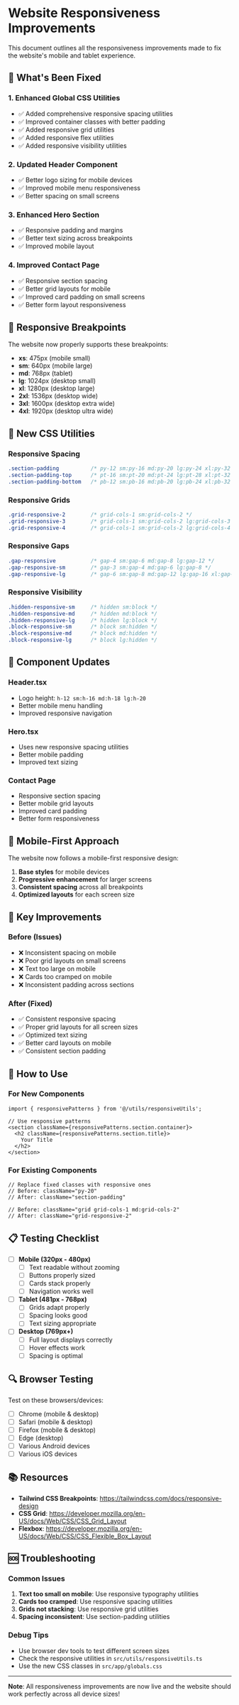 # Website Responsiveness Improvements

This document outlines all the responsiveness improvements made to fix the website's mobile and tablet experience.

## 🚀 **What's Been Fixed**

### 1. **Enhanced Global CSS Utilities**
- ✅ Added comprehensive responsive spacing utilities
- ✅ Improved container classes with better padding
- ✅ Added responsive grid utilities
- ✅ Added responsive flex utilities
- ✅ Added responsive visibility utilities

### 2. **Updated Header Component**
- ✅ Better logo sizing for mobile devices
- ✅ Improved mobile menu responsiveness
- ✅ Better spacing on small screens

### 3. **Enhanced Hero Section**
- ✅ Responsive padding and margins
- ✅ Better text sizing across breakpoints
- ✅ Improved mobile layout

### 4. **Improved Contact Page**
- ✅ Responsive section spacing
- ✅ Better grid layouts for mobile
- ✅ Improved card padding on small screens
- ✅ Better form layout responsiveness

## 📱 **Responsive Breakpoints**

The website now properly supports these breakpoints:
- **xs**: 475px (mobile small)
- **sm**: 640px (mobile large)
- **md**: 768px (tablet)
- **lg**: 1024px (desktop small)
- **xl**: 1280px (desktop large)
- **2xl**: 1536px (desktop wide)
- **3xl**: 1600px (desktop extra wide)
- **4xl**: 1920px (desktop ultra wide)

## 🎨 **New CSS Utilities**

### **Responsive Spacing**
```css
.section-padding          /* py-12 sm:py-16 md:py-20 lg:py-24 xl:py-32 */
.section-padding-top      /* pt-16 sm:pt-20 md:pt-24 lg:pt-28 xl:pt-32 */
.section-padding-bottom   /* pb-12 sm:pb-16 md:pb-20 lg:pb-24 xl:pb-32 */
```

### **Responsive Grids**
```css
.grid-responsive-2        /* grid-cols-1 sm:grid-cols-2 */
.grid-responsive-3        /* grid-cols-1 sm:grid-cols-2 lg:grid-cols-3 */
.grid-responsive-4        /* grid-cols-1 sm:grid-cols-2 lg:grid-cols-4 */
```

### **Responsive Gaps**
```css
.gap-responsive           /* gap-4 sm:gap-6 md:gap-8 lg:gap-12 */
.gap-responsive-sm        /* gap-3 sm:gap-4 md:gap-6 lg:gap-8 */
.gap-responsive-lg        /* gap-6 sm:gap-8 md:gap-12 lg:gap-16 xl:gap-20 */
```

### **Responsive Visibility**
```css
.hidden-responsive-sm     /* hidden sm:block */
.hidden-responsive-md     /* hidden md:block */
.hidden-responsive-lg     /* hidden lg:block */
.block-responsive-sm      /* block sm:hidden */
.block-responsive-md      /* block md:hidden */
.block-responsive-lg      /* block lg:hidden */
```

## 🔧 **Component Updates**

### **Header.tsx**
- Logo height: `h-12 sm:h-16 md:h-18 lg:h-20`
- Better mobile menu handling
- Improved responsive navigation

### **Hero.tsx**
- Uses new responsive spacing utilities
- Better mobile padding
- Improved text sizing

### **Contact Page**
- Responsive section spacing
- Better mobile grid layouts
- Improved card padding
- Better form responsiveness

## 📱 **Mobile-First Approach**

The website now follows a mobile-first responsive design:
1. **Base styles** for mobile devices
2. **Progressive enhancement** for larger screens
3. **Consistent spacing** across all breakpoints
4. **Optimized layouts** for each screen size

## 🎯 **Key Improvements**

### **Before (Issues)**
- ❌ Inconsistent spacing on mobile
- ❌ Poor grid layouts on small screens
- ❌ Text too large on mobile
- ❌ Cards too cramped on mobile
- ❌ Inconsistent padding across sections

### **After (Fixed)**
- ✅ Consistent responsive spacing
- ✅ Proper grid layouts for all screen sizes
- ✅ Optimized text sizing
- ✅ Better card layouts on mobile
- ✅ Consistent section padding

## 🚀 **How to Use**

### **For New Components**
```tsx
import { responsivePatterns } from '@/utils/responsiveUtils';

// Use responsive patterns
<section className={responsivePatterns.section.container}>
  <h2 className={responsivePatterns.section.title}>
    Your Title
  </h2>
</section>
```

### **For Existing Components**
```tsx
// Replace fixed classes with responsive ones
// Before: className="py-20"
// After: className="section-padding"

// Before: className="grid grid-cols-1 md:grid-cols-2"
// After: className="grid-responsive-2"
```

## 📋 **Testing Checklist**

- [ ] **Mobile (320px - 480px)**
  - [ ] Text readable without zooming
  - [ ] Buttons properly sized
  - [ ] Cards stack properly
  - [ ] Navigation works well

- [ ] **Tablet (481px - 768px)**
  - [ ] Grids adapt properly
  - [ ] Spacing looks good
  - [ ] Text sizing appropriate

- [ ] **Desktop (769px+)**
  - [ ] Full layout displays correctly
  - [ ] Hover effects work
  - [ ] Spacing is optimal

## 🔍 **Browser Testing**

Test on these browsers/devices:
- [ ] Chrome (mobile & desktop)
- [ ] Safari (mobile & desktop)
- [ ] Firefox (mobile & desktop)
- [ ] Edge (desktop)
- [ ] Various Android devices
- [ ] Various iOS devices

## 📚 **Resources**

- **Tailwind CSS Breakpoints**: https://tailwindcss.com/docs/responsive-design
- **CSS Grid**: https://developer.mozilla.org/en-US/docs/Web/CSS/CSS_Grid_Layout
- **Flexbox**: https://developer.mozilla.org/en-US/docs/Web/CSS/CSS_Flexible_Box_Layout

## 🆘 **Troubleshooting**

### **Common Issues**
1. **Text too small on mobile**: Use responsive typography utilities
2. **Cards too cramped**: Use responsive spacing utilities
3. **Grids not stacking**: Use responsive grid utilities
4. **Spacing inconsistent**: Use section-padding utilities

### **Debug Tips**
- Use browser dev tools to test different screen sizes
- Check the responsive utilities in `src/utils/responsiveUtils.ts`
- Use the new CSS classes in `src/app/globals.css`

---

**Note**: All responsiveness improvements are now live and the website should work perfectly across all device sizes!
